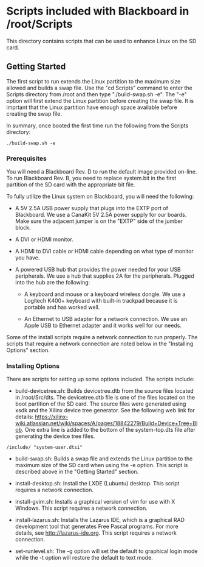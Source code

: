 # Scripts included with Blackboard in /root/Scripts

This directory contains scripts that can be used to enhance Linux on the SD card.  

## Getting Started

The first script to run extends the Linux partition to the maximum size allowed and builds a swap file.  Use the "cd Scripts" command to enter the Scripts directory from /root and then type "./build-swap.sh -e".  The "-e" option will first extend the Linux partition before creating the swap file.  It is imprtant that the Linux partition have enough space available before creating the swap file.

In summary, once booted the first time run the following from the Scripts directory:

```
./build-swap.sh -e
```

### Prerequisites

You will need a Blackboard Rev. D to run the default image provided on-line.  To run Blackboard Rev. B, you need to replace system.bit in the first partition of the SD card with the appropriate bit file.

To fully utilize the Linux system on Blackboard, you will need the following:

 * A 5V 2.5A USB power supply that plugs into the EXTP port of Blackboard.  We use a CanaKit 5V 2.5A power supply for our boards.  Make sure the adjacent jumper is on the "EXTP" side of the jumber block.

 * A DVI or HDMI monitor.

 * A HDMI to DVI cable or HDMI cable depending on what type of monitor you have.

 * A powered USB hub that provides the power needed for your USB peripherals.  We use a hub that supplies 2A for the peripherals.  Plugged into the hub are the following:

   * A keyboard and mouse or a keyboard wireless dongle.  We use a Logitech K400+ keyboard with built-in trackpad because it is portable and has worked well.

   * An Ethernet to USB adapter for a network connection.  We use an Apple USB to Ethernet adapter and it works well for our needs.

Some of the install scripts require a network connection to run properly.  The scripts that require a network connection are noted below in the "Installing Options" section.


### Installing Options

There are scripts for setting up some options included.  The scripts include:

 * build-devicetree.sh: Builds devicetree.dtb from the source files located in /root/Src/dts.  The devicetree.dtb file is one of the files located on the boot partition of the SD card.  The source files were generated using xsdk and the Xilinx device tree generator.  See the following web link for details: <https://xilinx-wiki.atlassian.net/wiki/spaces/A/pages/18842279/Build+Device+Tree+Blob>.  One extra line is added to the bottom of the system-top.dts file after generating the device tree files.

```
/include/ "system-user.dtsi"
```

 * build-swap.sh: Builds a swap file and extends the Linux partition to the maximum size of the SD card when using the -e option.  This script is described above in the "Getting Started" section.

 * install-desktop.sh: Install the LXDE (Lubuntu) desktop.  This script requires a network connection.

 * install-gvim.sh: Installs a graphical version of vim for use with X Windows.  This script requires a network connection.

 * install-lazarus.sh: Installs the Lazarus IDE, which is a graphical RAD development tool that generates Free Pascal programs.  For more details, see <http://lazarus-ide.org>.  This script requires a network connection.

 * set-runlevel.sh: The -g option will set the default to graphical login mode while the -t option will restore the default to text mode.

